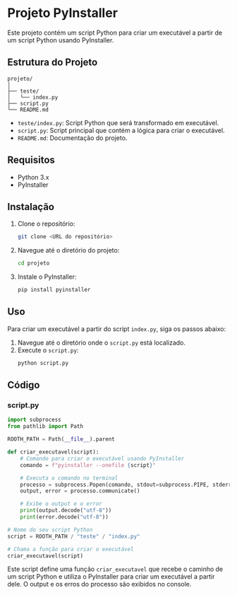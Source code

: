 # Projeto PyInstaller

Este projeto contém um script Python para criar um executável a partir de um script Python usando PyInstaller.

## Estrutura do Projeto

```
projeto/
│
├── teste/
│   └── index.py
├── script.py
└── README.md
```

- `teste/index.py`: Script Python que será transformado em executável.
- `script.py`: Script principal que contém a lógica para criar o executável.
- `README.md`: Documentação do projeto.

## Requisitos

- Python 3.x
- PyInstaller

## Instalação

1. Clone o repositório:
    ```bash
    git clone <URL do repositório>
    ```

2. Navegue até o diretório do projeto:
    ```bash
    cd projeto
    ```

3. Instale o PyInstaller:
    ```bash
    pip install pyinstaller
    ```

## Uso

Para criar um executável a partir do script `index.py`, siga os passos abaixo:

1. Navegue até o diretório onde o `script.py` está localizado.
2. Execute o `script.py`:
    ```bash
    python script.py
    ```

## Código

### script.py

```python
import subprocess
from pathlib import Path

ROOTH_PATH = Path(__file__).parent

def criar_executavel(script):
    # Comando para criar o executável usando PyInstaller
    comando = f"pyinstaller --onefile {script}"

    # Executa o comando no terminal
    processo = subprocess.Popen(comando, stdout=subprocess.PIPE, stderr=subprocess.PIPE, shell=True)
    output, error = processo.communicate()

    # Exibe o output e o error
    print(output.decode("utf-8"))
    print(error.decode("utf-8"))

# Nome do seu script Python
script = ROOTH_PATH / "teste" / "index.py"

# Chama a função para criar o executável
criar_executavel(script)
```

Este script define uma função `criar_executavel` que recebe o caminho de um script Python e utiliza o PyInstaller para criar um executável a partir dele. O output e os erros do processo são exibidos no console.

